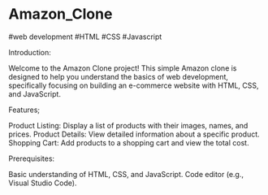 # Amazon_Clone
#web development
#HTML
#CSS
#Javascript

Introduction:

Welcome to the Amazon Clone project! This simple Amazon clone is designed to help you understand the basics of web development, specifically focusing on building an e-commerce website with HTML, CSS, and JavaScript.

Features;

Product Listing: Display a list of products with their images, names, and prices.
Product Details: View detailed information about a specific product.
Shopping Cart: Add products to a shopping cart and view the total cost.

Prerequisites:

Basic understanding of HTML, CSS, and JavaScript.
Code editor (e.g., Visual Studio Code).
